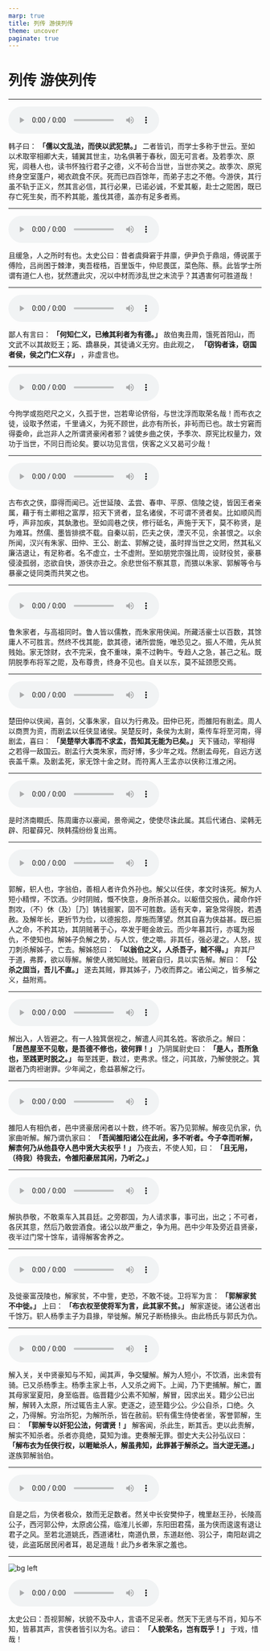 ```yaml
---
marp: true
title: 列传 游侠列传
theme: uncover
paginate: true
---
```


# 列传 游侠列传

---

![](assets/audios/124/1.mp3)

韩子曰： __「儒以文乱法，而侠以武犯禁。」__ 二者皆讥，而学士多称于世云。至如以术取宰相卿大夫，辅翼其世主，功名俱著于春秋，固无可言者。及若季次、原宪，闾巷人也，读书怀独行君子之德，义不茍合当世，当世亦笑之。故季次、原宪终身空室蓬户，褐衣疏食不厌。死而已四百馀年，而弟子志之不倦。今游侠，其行虽不轨于正义，然其言必信，其行必果，已诺必诚，不爱其躯，赴士之阸困，既已存亡死生矣，而不矜其能，羞伐其德，盖亦有足多者焉。

---

![](assets/audios/124/2.mp3)

且缓急，人之所时有也。太史公曰：昔者虞舜窘于井廪，伊尹负于鼎俎，傅说匿于傅险，吕尚困于棘津，夷吾桎梏，百里饭牛，仲尼畏匡，菜色陈、蔡。此皆学士所谓有道仁人也，犹然遭此灾，况以中材而涉乱世之末流乎？其遇害何可胜道哉！

---

![](assets/audios/124/3.mp3)

鄙人有言曰： __「何知仁义，已飨其利者为有德。」__ 故伯夷丑周，饿死首阳山，而文武不以其故贬王；跖、蹻暴戾，其徒诵义无穷。由此观之， __「窃钩者诛，窃国者侯，侯之门仁义存」__ ，非虚言也。

---

![](assets/audios/124/4.mp3)

今拘学或抱咫尺之义，久孤于世，岂若卑论侪俗，与世沈浮而取荣名哉！而布衣之徒，设取予然诺，千里诵义，为死不顾世，此亦有所长，非茍而已也。故士穷窘而得委命，此岂非人之所谓贤豪闲者邪？诚使乡曲之侠，予季次、原宪比权量力，效功于当世，不同日而论矣。要以功见言信，侠客之义又曷可少哉！

---

![](assets/audios/124/5.mp3)

古布衣之侠，靡得而闻已。近世延陵、孟尝、春申、平原、信陵之徒，皆因王者亲属，藉于有土卿相之富厚，招天下贤者，显名诸侯，不可谓不贤者矣。比如顺风而呼，声非加疾，其埶激也。至如闾巷之侠，修行砥名，声施于天下，莫不称贤，是为难耳。然儒、墨皆排摈不载。自秦以前，匹夫之侠，湮灭不见，余甚恨之。以余所闻，汉兴有朱家、田仲、王公、剧孟、郭解之徒，虽时捍当世之文罔，然其私义廉洁退让，有足称者。名不虚立，士不虚附。至如朋党宗强比周，设财役贫，豪暴侵淩孤弱，恣欲自快，游侠亦丑之。余悲世俗不察其意，而猥以朱家、郭解等令与暴豪之徒同类而共笑之也。

---

![](assets/audios/124/6.mp3)

鲁朱家者，与高祖同时。鲁人皆以儒教，而朱家用侠闻。所藏活豪士以百数，其馀庸人不可胜言。然终不伐其能，歆其德，诸所尝施，唯恐见之。振人不赡，先从贫贱始。家无馀财，衣不完采，食不重味，乘不过軥牛。专趋人之急，甚己之私。既阴脱季布将军之阸，及布尊贵，终身不见也。自关以东，莫不延颈愿交焉。

---

![](assets/audios/124/7.mp3)

楚田仲以侠闻，喜剑，父事朱家，自以为行弗及。田仲已死，而雒阳有剧孟。周人以商贾为资，而剧孟以任侠显诸侯。吴楚反时，条侯为太尉，乘传车将至河南，得剧孟，喜曰： __「吴楚举大事而不求孟，吾知其无能为已矣。」__ 天下骚动，宰相得之若得一敌国云。剧孟行大类朱家，而好博，多少年之戏。然剧孟母死，自远方送丧盖千乘。及剧孟死，家无馀十金之财。而符离人王孟亦以侠称江淮之闲。

---

![](assets/audios/124/8.mp3)

是时济南瞷氏、陈周庸亦以豪闻，景帝闻之，使使尽诛此属。其后代诸白、梁韩无辟、阳翟薛兄、陜韩孺纷纷复出焉。

---

![](assets/audios/124/9.mp3)

郭解，轵人也，字翁伯，善相人者许负外孙也。解父以任侠，孝文时诛死。解为人短小精悍，不饮酒。少时阴贼，慨不快意，身所杀甚众。以躯借交报仇，藏命作奸剽攻，（不）休（及）［乃］铸钱掘冢，固不可胜数。适有天幸，窘急常得脱，若遇赦。及解年长，更折节为俭，以德报怨，厚施而薄望。然其自喜为侠益甚。既已振人之命，不矜其功，其阴贼著于心，卒发于睚金故云。而少年慕其行，亦辄为报仇，不使知也。解姊子负解之势，与人饮，使之嚼。非其任，强必灌之。人怒，拔刀刺杀解姊子，亡去。解姊怒曰： __「以翁伯之义，人杀吾子，贼不得。」__ 弃其尸于道，弗葬，欲以辱解。解使人微知贼处。贼窘自归，具以实告解。解曰： __「公杀之固当，吾儿不直。」__ 遂去其贼，罪其姊子，乃收而葬之。诸公闻之，皆多解之义，益附焉。

---

![](assets/audios/124/10.mp3)

解出入，人皆避之。有一人独箕倨视之，解遣人问其名姓。客欲杀之。解曰： __「居邑屋至不见敬，是吾德不修也，彼何罪！」__ 乃阴属尉史曰： __「是人，吾所急也，至践更时脱之。」__ 每至践更，数过，吏弗求。怪之，问其故，乃解使脱之。箕踞者乃肉袒谢罪。少年闻之，愈益慕解之行。

---

![](assets/audios/124/11.mp3)

雒阳人有相仇者，邑中贤豪居闲者以十数，终不听。客乃见郭解。解夜见仇家，仇家曲听解。解乃谓仇家曰： __「吾闻雒阳诸公在此闲，多不听者。今子幸而听解，解柰何乃从他县夺人邑中贤大夫权乎！」__ 乃夜去，不使人知，曰： __「且无用，（待我）待我去，令雒阳豪居其闲，乃听之。」__

---

![](assets/audios/124/12.mp3)

解执恭敬，不敢乘车入其县廷。之旁郡国，为人请求事，事可出，出之；不可者，各厌其意，然后乃敢尝酒食。诸公以故严重之，争为用。邑中少年及旁近县贤豪，夜半过门常十馀车，请得解客舍养之。

---

![](assets/audios/124/13.mp3)

及徙豪富茂陵也，解家贫，不中訾，吏恐，不敢不徙。卫将军为言： __「郭解家贫不中徙。」__ 上曰： __「布衣权至使将军为言，此其家不贫。」__ 解家遂徙。诸公送者出千馀万。轵人杨季主子为县掾，举徙解。解兄子断杨掾头。由此杨氏与郭氏为仇。

---

![](assets/audios/124/14.mp3)

解入关，关中贤豪知与不知，闻其声，争交驩解。解为人短小，不饮酒，出未尝有骑。已又杀杨季主。杨季主家上书，人又杀之阙下。上闻，乃下吏捕解。解亡，置其母家室夏阳，身至临晋。临晋籍少公素不知解，解冒，因求出关。籍少公已出解，解转入太原，所过辄告主人家。吏逐之，迹至籍少公。少公自杀，口绝。久之，乃得解。穷治所犯，为解所杀，皆在赦前。轵有儒生侍使者坐，客誉郭解，生曰： __「郭解专以奸犯公法，何谓贤！」__ 解客闻，杀此生，断其舌。吏以此责解，解实不知杀者。杀者亦竟绝，莫知为谁。吏奏解无罪。御史大夫公孙弘议曰： __「解布衣为任侠行权，以睚眦杀人，解虽弗知，此罪甚于解杀之。当大逆无道。」__ 遂族郭解翁伯。

---

![](assets/audios/124/15.mp3)

自是之后，为侠者极众，敖而无足数者。然关中长安樊仲子，槐里赵王孙，长陵高公子，西河郭公仲，太原卤公孺，临淮儿长卿，东阳田君孺，虽为侠而逡逡有退让君子之风。至若北道姚氏，西道诸杜，南道仇景，东道赵他、羽公子，南阳赵调之徒，此盗跖居民闲者耳，曷足道哉！此乃乡者朱家之羞也。

---

![bg left](assets/images/simaqian.jpg)

![](assets/audios/124/16.mp3)

太史公曰：吾视郭解，状貌不及中人，言语不足采者。然天下无贤与不肖，知与不知，皆慕其声，言侠者皆引以为名。谚曰： __「人貌荣名，岂有既乎！」__ 于戏，惜哉！
